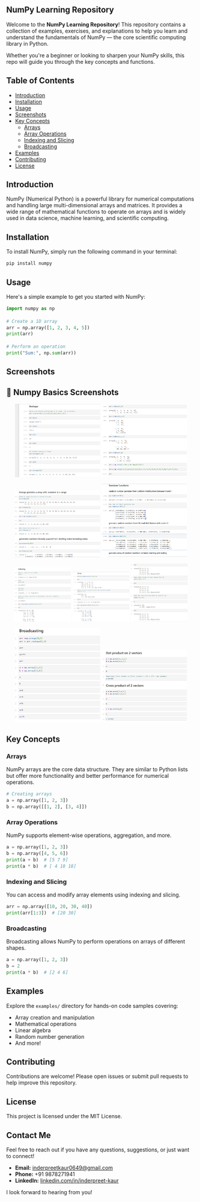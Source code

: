 ## NumPy Learning Repository

Welcome to the **NumPy Learning Repository**! This repository contains a collection of examples, exercises, and explanations to help you learn and understand the fundamentals of NumPy — the core scientific computing library in Python.

Whether you're a beginner or looking to sharpen your NumPy skills, this repo will guide you through the key concepts and functions.

## Table of Contents

- [Introduction](#introduction)
- [Installation](#installation)
- [Usage](#usage)
- [Screenshots](#Screenshots)
- [Key Concepts](#key-concepts)
  - [Arrays](#arrays)
  - [Array Operations](#array-operations)
  - [Indexing and Slicing](#indexing-and-slicing)
  - [Broadcasting](#broadcasting)
- [Examples](#examples)
- [Contributing](#contributing)
- [License](#license)

## Introduction

NumPy (Numerical Python) is a powerful library for numerical computations and handling large multi-dimensional arrays and matrices. It provides a wide range of mathematical functions to operate on arrays and is widely used in data science, machine learning, and scientific computing.

## Installation

To install NumPy, simply run the following command in your terminal:

```bash
pip install numpy

```

## Usage

Here's a simple example to get you started with NumPy:

```python
import numpy as np

# Create a 1D array
arr = np.array([1, 2, 3, 4, 5])
print(arr)

# Perform an operation
print("Sum:", np.sum(arr))
```

## Screenshots

## 📸 Numpy Basics Screenshots

<!-- Row 1: Reshape -->
<p align="center">
  <img src="Screenshots/reshape1.png" width="45%"/>
  <img src="Screenshots/reshape2.png" width="45%"/>
</p>

<!-- Row 2: Types -->
<p align="center">
  <img src="Screenshots/type1.png" width="45%"/>
  <img src="Screenshots/type2.png" width="45%"/>
</p>

<!-- Row 3: Indexing & Slicing -->
<p align="center">
  <img src="Screenshots/indexing.png" width="30%"/>
  <img src="Screenshots/slicing1.png" width="30%"/>
  <img src="Screenshots/slicing2.png" width="30%"/>
</p>

<!-- Row 4: Operations -->
<p align="center">
  <img src="Screenshots/opr1.png" width="45%"/>
  <img src="Screenshots/opr2.png" width="45%"/>
</p>


## Key Concepts

### Arrays

NumPy arrays are the core data structure. They are similar to Python lists but offer more functionality and better performance for numerical operations.

```python
# Creating arrays
a = np.array([1, 2, 3])
b = np.array([[1, 2], [3, 4]])
```

### Array Operations

NumPy supports element-wise operations, aggregation, and more.

```python
a = np.array([1, 2, 3])
b = np.array([4, 5, 6])
print(a + b)  # [5 7 9]
print(a * b)  # [ 4 10 18]
```

### Indexing and Slicing

You can access and modify array elements using indexing and slicing.

```python
arr = np.array([10, 20, 30, 40])
print(arr[1:3])  # [20 30]
```

### Broadcasting

Broadcasting allows NumPy to perform operations on arrays of different shapes.

```python
a = np.array([1, 2, 3])
b = 2
print(a * b)  # [2 4 6]
```

## Examples

Explore the `examples/` directory for hands-on code samples covering:

- Array creation and manipulation
- Mathematical operations
- Linear algebra
- Random number generation
- And more!



## Contributing

Contributions are welcome! Please open issues or submit pull requests to help improve this repository.

## License

This project is licensed under the MIT License.

## Contact Me

Feel free to reach out if you have any questions, suggestions, or just want to connect!

- **Email:** [inderpreetkaur0649@gmail.com](mailto:inderpreetkaur0649@gmail.com)
- **Phone:** +91 9878271941
- **LinkedIn:** [linkedin.com/in/inderpreet-kaur](https://www.linkedin.com/in/inderpreet-kaur-613b1437b/)

I look forward to hearing from you!
